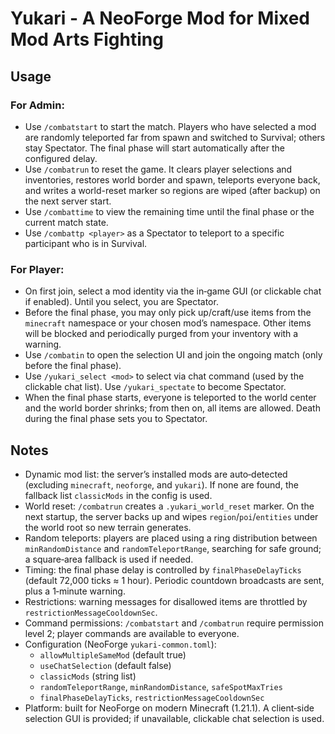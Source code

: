 # Yukari - A NeoForge Mod for Mixed Mod Arts Fighting

## Usage

### For Admin:

- Use `/combatstart` to start the match. Players who have selected a mod are randomly teleported far from spawn and
  switched to Survival; others stay Spectator. The final phase will start automatically after the configured delay.
- Use `/combatrun` to reset the game. It clears player selections and inventories, restores world border and spawn,
  teleports everyone back, and writes a world-reset marker so regions are wiped (after backup) on the next server start.
- Use `/combattime` to view the remaining time until the final phase or the current match state.
- Use `/combattp <player>` as a Spectator to teleport to a specific participant who is in Survival.

### For Player:

- On first join, select a mod identity via the in‑game GUI (or clickable chat if enabled). Until you select, you are
  Spectator.
- Before the final phase, you may only pick up/craft/use items from the `minecraft` namespace or your chosen mod’s
  namespace. Other items will be blocked and periodically purged from your inventory with a warning.
- Use `/combatin` to open the selection UI and join the ongoing match (only before the final phase).
- Use `/yukari_select <mod>` to select via chat command (used by the clickable chat list). Use `/yukari_spectate` to
  become Spectator.
- When the final phase starts, everyone is teleported to the world center and the world border shrinks; from then on,
  all items are allowed. Death during the final phase sets you to Spectator.

## Notes

- Dynamic mod list: the server’s installed mods are auto‑detected (excluding `minecraft`, `neoforge`, and `yukari`). If
  none are found, the fallback list `classicMods` in the config is used.
- World reset: `/combatrun` creates a `.yukari_world_reset` marker. On the next startup, the server backs up and wipes
  `region`/`poi`/`entities` under the world root so new terrain generates.
- Random teleports: players are placed using a ring distribution between `minRandomDistance` and `randomTeleportRange`,
  searching for safe ground; a square‑area fallback is used if needed.
- Timing: the final phase delay is controlled by `finalPhaseDelayTicks` (default 72,000 ticks ≈ 1 hour). Periodic
  countdown broadcasts are sent, plus a 1‑minute warning.
- Restrictions: warning messages for disallowed items are throttled by `restrictionMessageCooldownSec`.
- Command permissions: `/combatstart` and `/combatrun` require permission level 2; player commands are available to
  everyone.
- Configuration (NeoForge `yukari-common.toml`):
    - `allowMultipleSameMod` (default true)
    - `useChatSelection` (default false)
    - `classicMods` (string list)
    - `randomTeleportRange`, `minRandomDistance`, `safeSpotMaxTries`
    - `finalPhaseDelayTicks`, `restrictionMessageCooldownSec`
- Platform: built for NeoForge on modern Minecraft (1.21.1). A client‑side selection GUI is provided; if unavailable,
  clickable chat selection is used.
